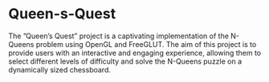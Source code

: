 # Queen-s-Quest
The ”Queen’s Quest” project is a captivating implementation of the N-Queens problem using OpenGL and FreeGLUT. The aim of this project is to provide users with an interactive and engaging experience, allowing them to select different levels of difficulty and solve the N-Queens puzzle on a dynamically sized chessboard.
